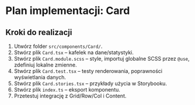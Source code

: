 # Plan implementacji: Card

## Kroki do realizacji

1. Utwórz folder `src/components/Card/`.
2. Stwórz plik `Card.tsx` – kafelek na dane/statystyki.
3. Stwórz plik `Card.module.scss` – style, importuj globalne SCSS przez `@use`, zdefiniuj lokalne zmienne.
4. Stwórz plik `Card.test.tsx` – testy renderowania, poprawności wyświetlania danych.
5. Stwórz plik `Card.stories.tsx` – przykłady użycia w Storybooku.
6. Stwórz plik `index.ts` – eksport komponentu.
7. Przetestuj integrację z Grid/Row/Col i Content.
